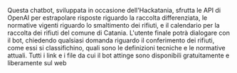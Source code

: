 Questa chatbot, sviluppata in occasione dell'Hackatania, sfrutta le API di OpenAI per estrapolare risposte riguardo la raccolta differenziata, le normative vigenti riguardo lo smaltimento dei rifiuti, e il calendario per la raccolta dei rifiuti del comune di Catania. L'utente finale potrà dialogare con il bot, chiedendo qualsiasi domanda riguardo il conferimento dei rifiuti, come essi si classifichino, quali sono le definizioni tecniche e le normative attuali. Tutti i link e i file da cui il bot attinge sono disponibili gratuitamente e liberamente sul web
